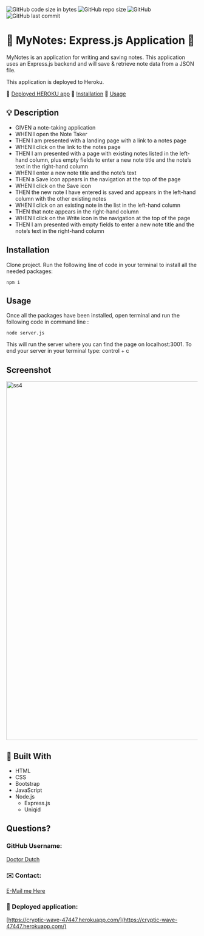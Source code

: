 ![GitHub code size in bytes](https://img.shields.io/github/languages/code-size/doctordutch/MyNotes)
![GitHub repo size](https://img.shields.io/github/repo-size/doctordutch/MyNotes)
![GitHub](https://img.shields.io/github/license/doctordutch/MyNotes)
![GitHub last commit](https://img.shields.io/github/last-commit/doctordutch/MyNotes)

# :memo: MyNotes: Express.js Application :memo:

MyNotes is an application for writing and saving notes. This application uses an Express.js backend and will save & retrieve note data from a JSON file. 

This application is deployed to Heroku.


  🔗 [Deployed HEROKU app](https://cryptic-wave-47447.herokuapp.com/)
  🔗 [Installation](#install)
  🔗 [Usage](#usage)
  

## :bulb: Description

- GIVEN a note-taking application
- WHEN I open the Note Taker
- THEN I am presented with a landing page with a link to a notes page
- WHEN I click on the link to the notes page
- THEN I am presented with a page with existing notes listed in the left-hand column, plus empty fields to enter a new note title and the note’s text in the right-hand column
- WHEN I enter a new note title and the note’s text
- THEN a Save icon appears in the navigation at the top of the page
- WHEN I click on the Save icon
- THEN the new note I have entered is saved and appears in the left-hand column with the other existing notes
- WHEN I click on an existing note in the list in the left-hand column
- THEN that note appears in the right-hand column
- WHEN I click on the Write icon in the navigation at the top of the page
- THEN I am presented with empty fields to enter a new note title and the note’s text in the right-hand column

## Installation

Clone project.
Run the following line of code in your terminal to install all the needed packages: 
```
npm i
```
## Usage

Once all the packages have been installed, open terminal and run the following code in command line : 
```
node server.js
```
This will run the server where you can find the page on localhost:3001. To end your server in your terminal type: control + c

## Screenshot

<img width="944" alt="ss4" src="https://user-images.githubusercontent.com/64736572/154867832-b002ed42-39c1-45de-b226-a2eeba74fb8a.png">

## :hammer: Built With
- HTML
- CSS
- Bootstrap 
- JavaScript
- Node.js
  - Express.js
  - Uniqid

## Questions?

### GitHub Username:
[Doctor Dutch](https://github.com/doctordutch)

###  ✉️ Contact:
[E-Mail me Here](mailto:vanhavenjustin@gmail.com)

### 🔗 Deployed application:
[https://cryptic-wave-47447.herokuapp.com/](https://cryptic-wave-47447.herokuapp.com/)
